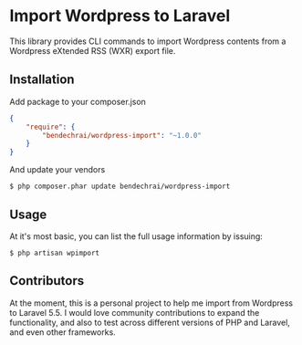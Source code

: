# Import Wordpress to Laravel

This library provides CLI commands to import Wordpress contents from a Wordpress eXtended RSS (WXR) export file.

## Installation

Add package to your composer.json

```json
{
    "require": {
        "bendechrai/wordpress-import": "~1.0.0"
    }
}
```

And update your vendors

```
$ php composer.phar update bendechrai/wordpress-import
```

## Usage

At it's most basic, you can list the full usage information by issuing:

```
$ php artisan wpimport
```

## Contributors

At the moment, this is a personal project to help me import from Wordpress to Laravel 5.5. I would love community contributions to expand the functionality, and also to test across different versions of PHP and Laravel, and even other frameworks.

